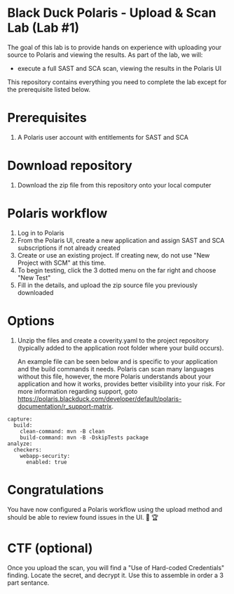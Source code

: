 # Black Duck Polaris - Upload & Scan Lab (Lab #1)

The goal of this lab is to provide hands on experience with uploading your source to Polaris and viewing the results. As part of the lab, we will:
- execute a full SAST and SCA scan, viewing the results in the Polaris UI

This repository contains everything you need to complete the lab except for the prerequisite listed below.

# Prerequisites

1. A Polaris user account with entitlements for SAST and SCA

# Download repository

1. Download the zip file from this repository onto your local computer

# Polaris workflow

1. Log in to Polaris
2. From the Polaris UI, create a new application and assign SAST and SCA subscriptions if not already created
3. Create or use an existing project. If creating new, do not use "New Project with SCM" at this time.
4. To begin testing, click the 3 dotted menu on the far right and choose "New Test"
5. Fill in the details, and upload the zip source file you previously downloaded

# Options

1. Unzip the files and create a coverity.yaml to the project repository (typically added to the application root folder where your build occurs).

   An example file can be seen below and is specific to your application and the build commands it needs. Polaris can scan many languages without this file, however, the more Polaris understands about your application and how it works, provides better visibility into your risk. For more information regarding support, goto https://polaris.blackduck.com/developer/default/polaris-documentation/r_support-matrix.

```
capture:
  build:
    clean-command: mvn -B clean
    build-command: mvn -B -DskipTests package
analyze:
  checkers:
    webapp-security:
      enabled: true
```

# Congratulations

You have now configured a Polaris workflow using the upload method and should be able to review found issues in the UI. :clap: :trophy:

# CTF (optional)

Once you upload the scan, you will find a "Use of Hard-coded Credentials" finding. Locate the secret, and decrypt it. Use this to assemble in order a 3 part sentance. 

